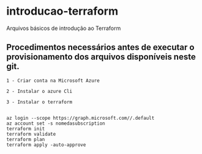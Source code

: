 # introducao-terraform
Arquivos básicos de introdução ao Terraform

## Procedimentos necessários antes de executar o provisionamento dos arquivos disponíveis neste git.

```
1 - Criar conta na Microsoft Azure
```

```
2 - Instalar o azure Cli 
```

```
3 - Instalar o terraform 
```

```

az login --scope https://graph.microsoft.com//.default
az account set -s nomedasubscription
terraform init
terraform validate
terraform plan
terraform apply -auto-approve

```
